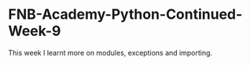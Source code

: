 # FNB-Academy-Python-Continued-Week-9
This week I learnt more on modules, exceptions and importing.
